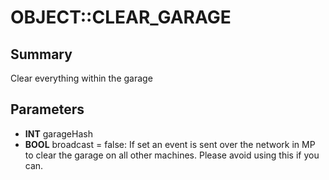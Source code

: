# OBJECT::CLEAR_GARAGE

## Summary
Clear everything within the garage

## Parameters
* **INT** garageHash
* **BOOL** broadcast = false:
If set an event is sent over the network in MP to clear the garage on all other machines.
Please avoid using this if you can.
